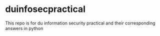 # duinfosecpractical
This repo is for du information security practical and their corresponding answers in python
